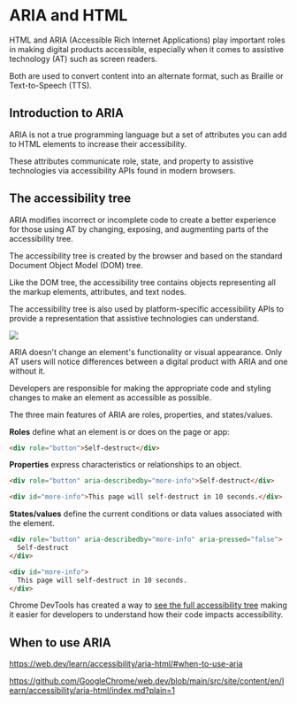 # ARIA and HTML

HTML and ARIA (Accessible Rich Internet Applications) play important roles in making digital products accessible, especially when it comes to assistive technology (AT) such as screen readers.

Both are used to convert content into an alternate format, such as Braille or Text-to-Speech (TTS).


## Introduction to ARIA

ARIA is not a true programming language but a set of attributes you can add to HTML elements to increase their accessibility.

These attributes communicate role, state, and property to assistive technologies via accessibility APIs found in modern browsers. 


## The accessibility tree

ARIA modifies incorrect or incomplete code to create a better experience for those using AT by changing, exposing, and augmenting parts of the accessibility tree.

The accessibility tree is created by the browser and based on the standard Document Object Model (DOM) tree.

Like the DOM tree, the accessibility tree contains objects representing all the markup elements, attributes, and text nodes. 

The accessibility tree is also used by platform-specific accessibility APIs to provide a representation that assistive technologies can understand.

![](https://web-dev.imgix.net/image/T4FyVKpzu4WKF1kBNvXepbi08t52/G1IWcJBT9tfZq4xCKTqq.jpg?auto=format&w=1150)

ARIA doesn't change an element's functionality or visual appearance. Only AT users will notice differences between a digital product with ARIA and one without it. 

Developers are responsible for making the appropriate code and styling changes to make an element as accessible as possible.

The three main features of ARIA are roles, properties, and states/values.

**Roles** define what an element is or does on the page or app:

```html
<div role="button">Self-destruct</div>
```

**Properties** express characteristics or relationships to an object.

```html
<div role="button" aria-describedby="more-info">Self-destruct</div>

<div id="more-info">This page will self-destruct in 10 seconds.</div>
```

**States/values** define the current conditions or data values associated with the element.

```html
<div role="button" aria-describedby="more-info" aria-pressed="false">
  Self-destruct
</div>

<div id="more-info">
  This page will self-destruct in 10 seconds.
</div>
```

Chrome DevTools has created a way to [see the full accessibility tree](https://developer.chrome.com/blog/full-accessibility-tree/) making it easier for developers to understand how their code impacts accessibility.


## When to use ARIA

https://web.dev/learn/accessibility/aria-html/#when-to-use-aria

https://github.com/GoogleChrome/web.dev/blob/main/src/site/content/en/learn/accessibility/aria-html/index.md?plain=1